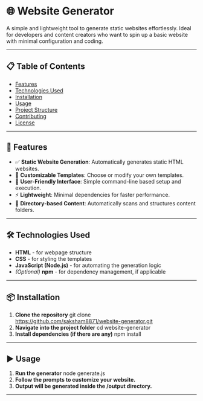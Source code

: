 # 🌐 Website Generator

A simple and lightweight tool to generate static websites effortlessly. Ideal for developers and content creators who want to spin up a basic website with minimal configuration and coding.

---

## 📋 Table of Contents

- [Features](#-features)
- [Technologies Used](#-technologies-used)
- [Installation](#-installation)
- [Usage](#-usage)
- [Project Structure](#-project-structure)
- [Contributing](#-contributing)
- [License](#-license)

---

## 🚀 Features

- ✅ **Static Website Generation**: Automatically generates static HTML websites.
- 🎨 **Customizable Templates**: Choose or modify your own templates.
- 🧩 **User-Friendly Interface**: Simple command-line based setup and execution.
- ⚡ **Lightweight**: Minimal dependencies for faster performance.
- 📂 **Directory-based Content**: Automatically scans and structures content folders.

---

## 🛠️ Technologies Used

- **HTML** - for webpage structure
- **CSS** - for styling the templates
- **JavaScript (Node.js)** - for automating the generation logic
- *(Optional)* **npm** - for dependency management, if applicable

---

## 📦 Installation

1. **Clone the repository**
   git clone https://github.com/saksham8871/website-generator.git
2. **Navigate into the project folder**
    cd website-generator
3. **Install dependencies (if there are any)**
    npm install

---

## ▶️ Usage

1. **Run the generator**
    node generate.js
2. **Follow the prompts to customize your website.**
3. **Output will be generated inside the /output directory.**

---

    